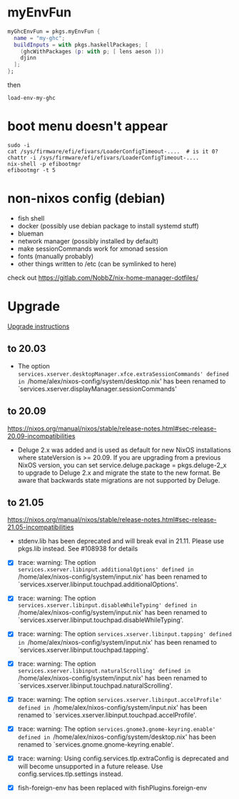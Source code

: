 # myEnvFun

```nix
myGhcEnvFun = pkgs.myEnvFun {
  name = "my-ghc";
  buildInputs = with pkgs.haskellPackages; [
    (ghcWithPackages (p: with p; [ lens aeson ]))
    djinn
  ];
};
```

then

`load-env-my-ghc`

# boot menu doesn't appear

```
sudo -i
cat /sys/firmware/efi/efivars/LoaderConfigTimeout-....  # is it 0?
chattr -i /sys/firmware/efi/efivars/LoaderConfigTimeout-....
nix-shell -p efibootmgr
efibootmgr -t 5
```

# non-nixos config (debian)

- fish shell
- docker (possibly use debian package to install systemd stuff)
- blueman
- network manager (possibly installed by default)
- make sessionCommands work for xmonad session
- fonts (manually probably)
- other things written to /etc (can be symlinked to here)

check out  https://gitlab.com/NobbZ/nix-home-manager-dotfiles/

# Upgrade

[Upgrade instructions](https://nixos.org/manual/nixos/stable/index.html#sec-upgrading)

## to 20.03

- The option `services.xserver.desktopManager.xfce.extraSessionCommands'
  defined in `/home/alex/nixos-config/system/desktop.nix' has been renamed to
  `services.xserver.displayManager.sessionCommands'

## to 20.09

https://nixos.org/manual/nixos/stable/release-notes.html#sec-release-20.09-incompatibilities

- Deluge 2.x was added and is used as default for new NixOS installations where
  stateVersion is >= 20.09. If you are upgrading from a previous NixOS version,
  you can set service.deluge.package = pkgs.deluge-2_x to upgrade to Deluge 2.x
  and migrate the state to the new format. Be aware that backwards state
  migrations are not supported by Deluge.

## to 21.05

https://nixos.org/manual/nixos/stable/release-notes.html#sec-release-21.05-incompatibilities

- stdenv.lib has been deprecated and will break eval in 21.11. Please use
  pkgs.lib instead. See #108938 for details

- [X] trace: warning: The option `services.xserver.libinput.additionalOptions'
  defined in `/home/alex/nixos-config/system/input.nix' has been renamed to
  `services.xserver.libinput.touchpad.additionalOptions'.
- [X] trace: warning: The option `services.xserver.libinput.disableWhileTyping'
  defined in `/home/alex/nixos-config/system/input.nix' has been renamed to
  `services.xserver.libinput.touchpad.disableWhileTyping'.
- [X] trace: warning: The option `services.xserver.libinput.tapping' defined in
  `/home/alex/nixos-config/system/input.nix' has been renamed to
  `services.xserver.libinput.touchpad.tapping'.
- [X] trace: warning: The option `services.xserver.libinput.naturalScrolling'
  defined in `/home/alex/nixos-config/system/input.nix' has been renamed to
  `services.xserver.libinput.touchpad.naturalScrolling'.
- [X] trace: warning: The option `services.xserver.libinput.accelProfile'
  defined in `/home/alex/nixos-config/system/input.nix' has been renamed to
  `services.xserver.libinput.touchpad.accelProfile'.
- [X] trace: warning: The option `services.gnome3.gnome-keyring.enable' defined
  in `/home/alex/nixos-config/system/desktop.nix' has been renamed to
  `services.gnome.gnome-keyring.enable'.
- [X] trace: warning: Using config.services.tlp.extraConfig is deprecated and
  will become unsupported in a future release. Use config.services.tlp.settings
  instead.
- [X] fish-foreign-env has been replaced with fishPlugins.foreign-env


